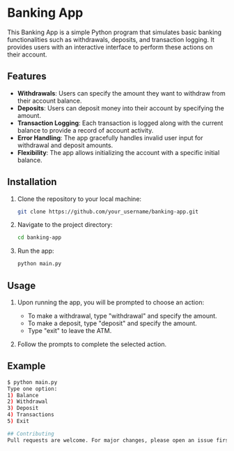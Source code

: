 # Banking App

This Banking App is a simple Python program that simulates basic banking functionalities such as withdrawals, deposits, and transaction logging. It provides users with an interactive interface to perform these actions on their account.

## Features

- **Withdrawals**: Users can specify the amount they want to withdraw from their account balance.
- **Deposits**: Users can deposit money into their account by specifying the amount.
- **Transaction Logging**: Each transaction is logged along with the current balance to provide a record of account activity.
- **Error Handling**: The app gracefully handles invalid user input for withdrawal and deposit amounts.
- **Flexibility**: The app allows initializing the account with a specific initial balance.

## Installation

1. Clone the repository to your local machine:
    ```bash
    git clone https://github.com/your_username/banking-app.git
    ```

2. Navigate to the project directory:
    ```bash
    cd banking-app
    ```

3. Run the app:
    ```bash
    python main.py
    ```

## Usage

1. Upon running the app, you will be prompted to choose an action:
    - To make a withdrawal, type "withdrawal" and specify the amount.
    - To make a deposit, type "deposit" and specify the amount.
    - Type "exit" to leave the ATM.

2. Follow the prompts to complete the selected action.

## Example

```bash
$ python main.py
Type one option:
1) Balance
2) Withdrawal
3) Deposit
4) Transactions
5) Exit

## Contributing
Pull requests are welcome. For major changes, please open an issue first to discuss what you would like to change.


